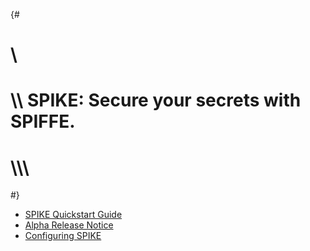 {#
# \\
# \\\\ SPIKE: Secure your secrets with SPIFFE.
# \\\\\\
#}

* [SPIKE Quickstart Guide](@/getting-started/guide.md)
* [Alpha Release Notice](@/getting-started/alpha-release-notice.md)
* [Configuring SPIKE](@/getting-started/configuration.md)